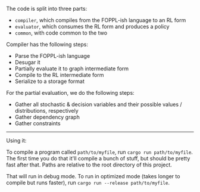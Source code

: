 The code is split into three parts:

- `compiler`, which compiles from the FOPPL-ish language to an RL form
- `evaluator`, which consumes the RL form and produces a policy
- `common`, with code common to the two

Compiler has the following steps:

- Parse the FOPPL-ish language
- Desugar it
- Partially evaluate it to graph intermediate form
- Compile to the RL intermediate form
- Serialize to a storage format


For the partial evaluation, we do the following steps:

- Gather all stochastic & decision variables and their possible values / distributions, respectively
- Gather dependency graph
- Gather constraints


-----


Using it:

To compile a program called `path/to/myfile`, run `cargo run path/to/myfile`. The first time you do that it'll compile a bunch of stuff, but should be pretty fast after that. Paths are relative to the root directory of this project.

That will run in debug mode. To run in optimized mode (takes longer to compile but runs faster), run `cargo run --release path/to/myfile`.
